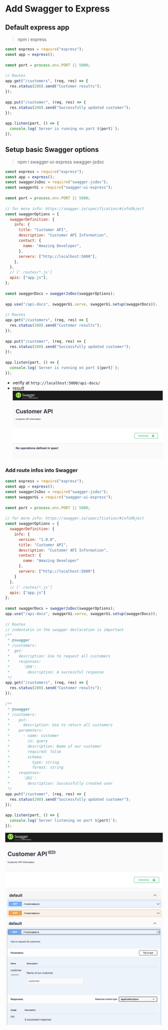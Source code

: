 # Add Swagger to Express
## Default express app
> npm i express
```javascript
const express = require("express");
const app = express();

const port = process.env.PORT || 5000;

// Routes
app.get("/customers", (req, res) => {
  res.status(200).send("Customer results");
});

app.put("/customer", (req, res) => {
  res.status(200).send("Successfully updated customer");
});

app.listen(port, () => {
  console.log(`Server is running on port ${port}`);
});
```
## Setup basic Swagger options
> npm i swagger-ui-express swagger-jsdoc
```javascript
const express = require("express");
const app = express();
const swaggerJsDoc = require("swagger-jsdoc");
const swaggerUi = require("swagger-ui-express");

const port = process.env.PORT || 5000;

// for more info: https://swagger.io/specification/#infoObject
const swaggerOptions = {
  swaggerDefinition: {
    info: {
      title: "Customer API",
      description: "Customer API Information",
      contact: {
        name: "Amazing Developer",
      },
      servers: ["http://localhost:5000"],
    },
  },
  // ['.routes/*.js']
  apis: ["app.js"],
};

const swaggerDocs = swaggerJsDoc(swaggerOptions);

app.use("/api-docs", swaggerUi.serve, swaggerUi.setup(swaggerDocs));

// Routes
app.get("/customers", (req, res) => {
  res.status(200).send("Customer results");
});

app.put("/customer", (req, res) => {
  res.status(200).send("Successfully updated customer");
});

app.listen(port, () => {
  console.log(`Server is running on port ${port}`);
});
```
- verify at `http://localhost:5000/api-docs/`
- result
  ![Basic Swagger Setup](https://github.com/reshinto/Basic_technologies_revision/blob/master/images/basicSwaggerSetup.png)

### Add route infos into Swagger
```javascript
const express = require("express");
const app = express();
const swaggerJsDoc = require("swagger-jsdoc");
const swaggerUi = require("swagger-ui-express");

const port = process.env.PORT || 5000;

// for more info: https://swagger.io/specification/#infoObject
const swaggerOptions = {
  swaggerDefinition: {
    info: {
      version: "1.0.0",
      title: "Customer API",
      description: "Customer API Information",
      contact: {
        name: "Amazing Developer"
      },
      servers: ["http://localhost:5000"]
    }
  },
  // ['.routes/*.js']
  apis: ["app.js"]
};

const swaggerDocs = swaggerJsDoc(swaggerOptions);
app.use("/api-docs", swaggerUi.serve, swaggerUi.setup(swaggerDocs));

// Routes
// indentatin in the swagger declaration is important
/**
 * @swagger
 * /customers:
 *  get:
 *    description: Use to request all customers
 *    responses:
 *      '200':
 *        description: A successful response
 */
app.get("/customers", (req, res) => {
  res.status(200).send("Customer results");
});

/**
 * @swagger
 * /customers:
 *    put:
 *      description: Use to return all customers
 *    parameters:
 *      - name: customer
 *        in: query
 *        description: Name of our customer
 *        required: false
 *        schema:
 *          type: string
 *          format: string
 *    responses:
 *      '201':
 *        description: Successfully created user
 */
app.put("/customer", (req, res) => {
  res.status(200).send("Successfully updated customer");
});

app.listen(port, () => {
  console.log(`Server listening on port ${port}`);
});
```
![Swagger Route Example](https://github.com/reshinto/Basic_technologies_revision/blob/master/images/swaggerRouteExample.png)
![Swagger Route Content Example](https://github.com/reshinto/Basic_technologies_revision/blob/master/images/swaggerRouteContentExample.png)
